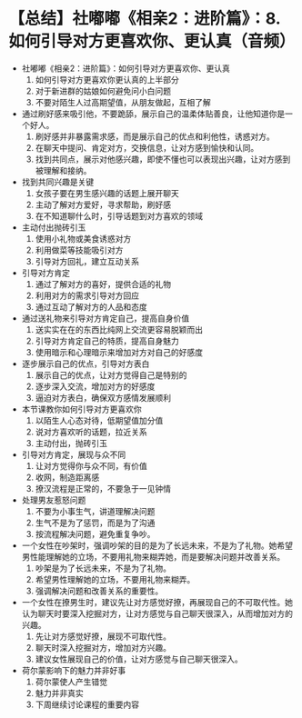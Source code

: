 # 【总结】社嘟嘟《相亲2：进阶篇》：8.如何引导对方更喜欢你、更认真（音频）

-   社嘟嘟《相亲2：进阶篇》：如何引导对方更喜欢你、更认真
    1.  如何引导对方更喜欢你更认真的上半部分
    2.  对于新进群的姑娘如何避免问小白问题
    3.  不要对陌生人过高期望值，从朋友做起，互相了解
-   通过刷好感来吸引他，不要跪舔，展示自己的温柔体贴善良，让他知道你是一个好人。
    1.  刷好感并非暴露需求感，而是展示自己的优点和利他性，诱惑对方。
    2.  在聊天中提问、肯定对方，交换信息，让对方感到愉快和认同。
    3.  找到共同点，展示对他感兴趣，即使不懂也可以表现出兴趣，让对方感到被理解和接纳。
-   找到共同兴趣是关键
    1.  女孩子要在男生感兴趣的话题上展开聊天
    2.  主动了解对方爱好，寻求帮助，刷好感
    3.  在不知道聊什么时，引导话题到对方喜欢的领域
-   主动付出抛砖引玉
    1.  使用小礼物或美食诱惑对方
    2.  利用做菜等技能吸引对方
    3.  引导对方回礼，建立互动关系
-   引导对方肯定
    1.  通过了解对方的喜好，提供合适的礼物
    2.  利用对方的需求引导对方回应
    3.  通过互动了解对方的人品和态度
-   通过送礼物来引导对方肯定自己，提高自身价值
    1.  送实实在在的东西比纯网上交流更容易脱颖而出
    2.  引导对方肯定自己的特质，提高自身魅力
    3.  使用暗示和心理暗示来增加对方对自己的好感度
-   逐步展示自己的优点，引导对方表白
    1.  展示自己的优点，让对方觉得自己是特别的
    2.  逐步深入交流，增加对方的好感度
    3.  逼迫对方表白，确保双方感情发展顺利
-   本节课教你如何引导对方更喜欢你
    1.  以陌生人心态对待，低期望值加分值
    2.  说对方喜欢听的话题，拉近关系
    3.  主动付出，抛砖引玉
-   引导对方肯定，展现与众不同
    1.  让对方觉得你与众不同，有价值
    2.  收网，制造距离感
    3.  撩汉流程是正常的，不要急于一见钟情
-   处理男友惹怒问题
    1.  不要为小事生气，讲道理解决问题
    2.  生气不是为了惩罚，而是为了沟通
    3.  按流程解决问题，避免重复争吵。
-   一个女性在吵架时，强调吵架的目的是为了长远未来，不是为了礼物。她希望男性能理解她的立场，不要用礼物来糊弄她，而是要解决问题并改善关系。
    1.  吵架是为了长远未来，不是为了礼物。
    2.  希望男性理解她的立场，不要用礼物来糊弄。
    3.  强调解决问题和改善关系的重要性。
-   一个女性在撩男生时，建议先让对方感觉好撩，再展现自己的不可取代性。她认为聊天时要深入挖掘对方，让对方感觉与自己聊天很深入，从而增加对方的兴趣。
    1.  先让对方感觉好撩，展现不可取代性。
    2.  聊天时深入挖掘对方，增加对方兴趣。
    3.  建议女性展现自己的价值，让对方感觉与自己聊天很深入。
-   荷尔蒙影响下的魅力并非好事
    1.  荷尔蒙使人产生错觉
    2.  魅力并非真实
    3.  下周继续讨论课程的重要内容